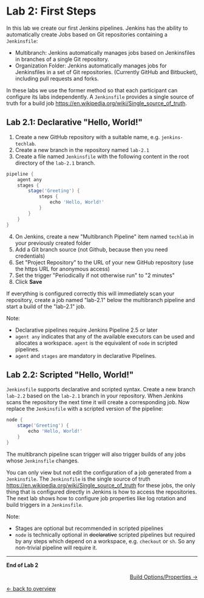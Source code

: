 Lab 2: First Steps
==================

In this lab we create our first Jenkins pipelines.
Jenkins has the ability to automatically create Jobs based on Git repositories containing a ``Jenkinsfile``:

* Multibranch: Jenkins automatically manages jobs based on Jenkinsfiles in branches of a single Git repository.
* Organization Folder: Jenkins automatically manages jobs for Jenkinsfiles in a set of Git repositories. (Currently GitHub and Bitbucket), including pull requests and forks.

In these labs we use the former method so that each participant can configure its labs independently.
A ``Jenkinsfile`` provides a single source of truth for a build job <https://en.wikipedia.org/wiki/Single_source_of_truth>.

Lab 2.1: Declarative "Hello, World!"
------------------------------------

1. Create a new GitHub repository with a suitable name, e.g. ``jenkins-techlab``.
2. Create a new branch in the repository named ``lab-2.1``
3. Create a file named ``Jenkinsfile`` with the following content in the root directory of the ``lab-2.1`` branch.

```groovy
pipeline {
    agent any
    stages {
        stage('Greeting') {
            steps {
                echo 'Hello, World!'
            }
        }
    }
}
```


4. On Jenkins, create a new "Multibranch Pipeline" item named ``techlab`` in your previously created folder
5. Add a Git branch source (not Github, because then you need credentials)
6. Set "Project Repository" to the URL of your new GitHub repository (use the https URL for anonymous access)
7. Set the trigger "Periodically if not otherwise run" to "2 minutes"
8. Click **Save**

If everything is configured correctly this will immediately scan your repository, create a job named "lab-2.1" below the multibranch pipeline and start a build of the "lab-2.1" job.

Note:
* Declarative pipelines require Jenkins Pipeline 2.5 or later
* ``agent any`` indicates that any of the available executors can be used and allocates a workspace. ``agent`` is the equivalent of ``node`` in scripted pipelines.
* ``agent`` and ``stages`` are mandatory in declarative Pipelines.

Lab 2.2: Scripted "Hello, World!"
---------------------------------

``Jenkinsfile`` supports declarative and scripted syntax. Create a
new branch ``lab-2.2`` based on the ``lab-2.1`` branch in your repository. When Jenkins scans the repository the next time it will create a corresponding job.
Now replace the ``Jenkinsfile`` with a scripted version of the pipeline:

```groovy
node {
    stage('Greeting') {
        echo 'Hello, World!'
    }
}
```

The multibranch pipeline scan trigger will also trigger builds of any jobs whose ``Jenkinsfile`` changes.

You can only view but not edit the configuration of a job generated from a ``Jenkinsfile``. The ``Jenkinsfile`` is the single source of truth <https://en.wikipedia.org/wiki/Single_source_of_truth> for these jobs, the only thing that is configured directly in Jenkins is how to access the repositories. The next lab shows how to configure job properties like log rotation and build triggers in a ``Jenkinsfile``.

Note:
* Stages are optional but recommended in scripted pipelines
* ``node`` is technically optional in ~~declarative~~ scripted pipelines but required by any steps which depend on a workspace, e.g. ``checkout`` or ``sh``. So any non-trivial pipeline will require it.

---

**End of Lab 2**

<p width="100px" align="right"><a href="03_build_options.md">Build Options/Properties →</a></p>

[← back to overview](../README.md)
